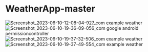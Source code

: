 # WeatherApp-master
![Screenshot_2023-06-10-12-08-04-927_com example weather](https://github.com/Shohanur-Shohan/WeatherApp-master/assets/73104977/e4931a0d-5afb-415e-8833-9b0b4b5e60a4)
![Screenshot_2023-06-10-19-36-09-056_com google android permissioncontroller](https://github.com/Shohanur-Shohan/WeatherApp-master/assets/73104977/179fbd1e-5c7e-4d1d-bfff-9a1de5752793)
![Screenshot_2023-06-10-19-37-32-506_com example weather](https://github.com/Shohanur-Shohan/WeatherApp-master/assets/73104977/9e817171-e7ac-47d0-ac98-93a1aaabe976)
![Screenshot_2023-06-10-19-37-49-554_com example weather](https://github.com/Shohanur-Shohan/WeatherApp-master/assets/73104977/92c192cb-dd47-43d9-b73f-523992475689)
